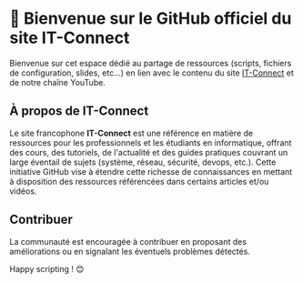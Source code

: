 # 👋 Bienvenue sur le GitHub officiel du site IT-Connect

Bienvenue sur cet espace dédié au partage de ressources (scripts, fichiers de configuration, slides, etc...) en lien avec le contenu du site [IT-Connect](https://www.it-connect.fr/) et de notre chaîne YouTube.

## À propos de IT-Connect

Le site francophone **IT-Connect** est une référence en matière de ressources pour les professionnels et les étudiants en informatique, offrant des cours, des tutoriels, de l'actualité et des guides pratiques couvrant un large éventail de sujets (système, réseau, sécurité, devops, etc.). Cette initiative GitHub vise à étendre cette richesse de connaissances en mettant à disposition des ressources référencées dans certains articles et/ou vidéos.

## Contribuer

La communauté est encouragée à contribuer en proposant des améliorations ou en signalant les éventuels problèmes détectés.

Happy scripting ! 😊
